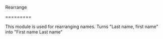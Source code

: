 Rearrange

=========

This module is used for rearranging names.
Turns "Last name, first name" into "First name Last name"
